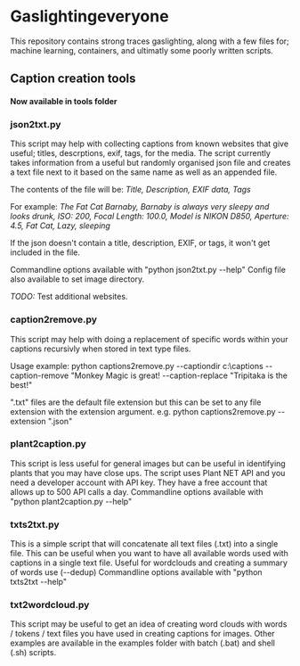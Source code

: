 # Gaslightingeveryone

This repository contains strong traces gaslighting, along with a few files for; machine learning, containers, and ultimatly some poorly written scripts.

## Caption creation tools

#### Now available in tools folder

### json2txt.py

This script may help with collecting captions from known websites that give useful; titles, descrptions, exif, tags, for the media.
The script currently takes information from a useful but randomly organised json file and creates a text file next to it based on the same name as well as an appended file.

The contents of the file will be: *Title, Description, EXIF data, Tags*

For example: *The Fat Cat Barnaby, Barnaby is always very sleepy and looks drunk, ISO: 200, Focal Length: 100.0, Model is NIKON D850, Aperture: 4.5, Fat Cat, Lazy, sleeping*

If the json doesn't contain a title, description, EXIF, or tags, it won't get included in the file.

Commandline options available with "python json2txt.py --help"
Config file also available to set image directory.

*TODO:*
Test additional websites.

### caption2remove.py

This script may help with doing a replacement of specific words within your captions recursivly when stored in text type files.

Usage example: python captions2remove.py --captiondir c:\captions --caption-remove "Monkey Magic is great! --caption-replace "Tripitaka is the best!"

".txt" files are the default file extension but this can be set to any file extension with the extension argument. e.g. python captions2remove.py --extension ".json"

### plant2caption.py

This script is less useful for general images but can be useful in identifying plants that you may have close ups.
The script uses Plant NET API and you need a developer account with API key. They have a free account that allows up to 500 API calls a day.
Commandline options available with "python plant2caption.py --help"

### txts2txt.py

This is a simple script that will concatenate all text files (.txt) into a single file.
This can be useful when you want to have all available words used with captions in a single text file.
Useful for wordclouds and creating a summary of words use (--dedup)
Commandline options available with "python txts2txt --help"

### txt2wordcloud.py

This script may be useful to get an idea of creating word clouds with words / tokens / text files you have used in creating captions for images.
Other examples are available in the examples folder with batch (.bat) and shell (.sh) scripts.
